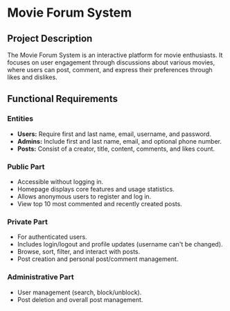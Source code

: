 # Movie Forum System

## Project Description
The Movie Forum System is an interactive platform for movie enthusiasts. It focuses on user engagement through discussions about various movies, where users can post, comment, and express their preferences through likes and dislikes.

## Functional Requirements

### Entities
- **Users:** Require first and last name, email, username, and password.
- **Admins:** Include first and last name, email, and optional phone number.
- **Posts:** Consist of a creator, title, content, comments, and likes count.

### Public Part
- Accessible without logging in.
- Homepage displays core features and usage statistics.
- Allows anonymous users to register and log in.
- View top 10 most commented and recently created posts.

### Private Part
- For authenticated users.
- Includes login/logout and profile updates (username can't be changed).
- Browse, sort, filter, and interact with posts.
- Post creation and personal post/comment management.

### Administrative Part
- User management (search, block/unblock).
- Post deletion and overall post management.
